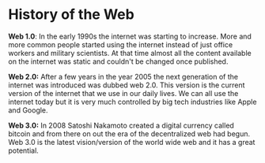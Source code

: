 # History of the Web

**Web 1.0**: In the early 1990s the internet was starting to increase. More and more common people started using the internet instead of just office workers and military scientists. At that time almost all the content available on the internet was static and couldn't be changed once published.

**Web 2.0:** After a few years in the year 2005 the next generation of the internet was introduced was dubbed web 2.0. This version is the current version of the internet that we use in our daily lives. We can all use the internet today but it is very much controlled by big tech industries like Apple and Google.

**Web 3.0:** In 2008 Satoshi Nakamoto created a digital currency called bitcoin and from there on out the era of the decentralized web had begun. Web 3.0 is the latest vision/version of the world wide web and it has a great potential.
